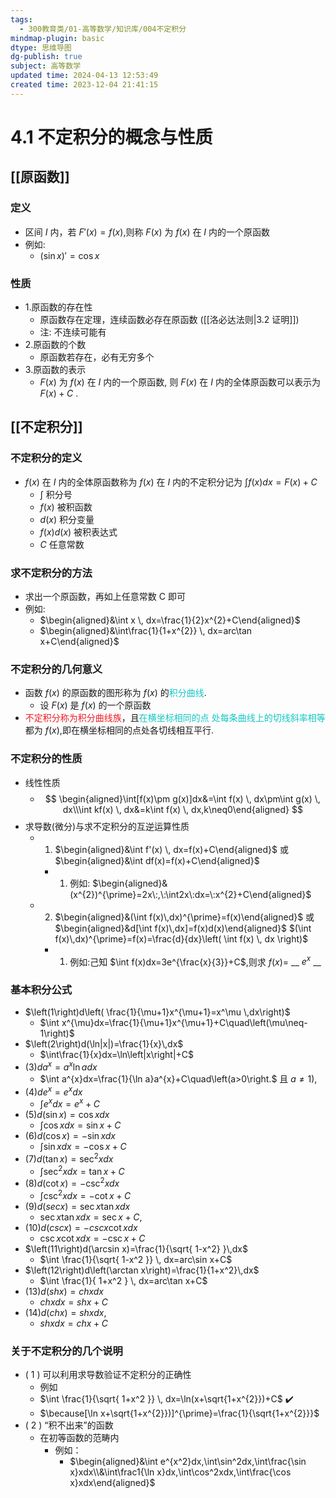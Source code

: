 ```yaml
---
tags:
  - 300教育类/01-高等数学/知识库/004不定积分
mindmap-plugin: basic
dtype: 思维导图
dg-publish: true
subject: 高等数学
updated time: 2024-04-13 12:53:49
created time: 2023-12-04 21:41:15
---
```


# 4.1 不定积分的概念与性质

## [[原函数]]

### 定义
- 区间 $I$ 内，若 $F'(x)=f(x)$,则称 $F(x)$ 为 $f(x)$ 在 $I$ 内的一个原函数
- 例如:
    - $(\sin x)'=\cos x$

### 性质
- 1.原函数的存在性
    - 原函数存在定理，连续函数必存在原函数 ([[洛必达法则|3.2 证明]])
    - 注: 不连续可能有
- 2.原函数的个数
    - 原函数若存在，必有无穷多个
- 3.原函数的表示
    - $F (x)$ 为 $f(x)$ 在 $I$ 内的一个原函数, 则 $F(x)$ 在 $I$ 内的全体原函数可以表示为 $F (x) + C$ .

## [[不定积分]]

### 不定积分的定义
- $f (x)$ 在 $I$ 内的全体原函数称为 $f (x)$ 在 $I$ 内的不定积分记为 $\int {f(x)dx}=F(x)+C$
    - $\int$ 积分号
    - $f(x)$ 被积函数
    - $d(x)$ 积分变量
    - $f(x)d(x)$ 被积表达式
    - $C$ 任意常数

### 求不定积分的方法
- 求出一个原函数，再如上任意常数 C 即可
- 例如:
    - $\begin{aligned}&\int x \, dx=\frac{1}{2}x^{2}+C\end{aligned}$
    - $\begin{aligned}&\int\frac{1}{1+x^{2}} \, dx=arc\tan x+C\end{aligned}$

### 不定积分的几何意义
- 函数 $f(x)$ 的原函数的图形称为 $f(x)$ 的<font color=#13C6C3>积分曲线</font>.
    - 设 $F(x)$ 是 $f(x)$ 的一个原函数
- <font color=#ed1c24>不定积分称为积分曲线族</font>，且<font color=#13C6C3>在横坐标相同的点</font><font color=#13C6C3> 处每条曲线上的切线斜率相等</font>都为 $f(x)$,即在横坐标相同的点处各切线相互平行.

### 不定积分的性质
- 线性性质
	- $$
\begin{aligned}\int[f(x)\pm g(x)]dx&=\int f(x) \, dx\pm\int g(x) \, dx\\\int kf(x) \, dx&=k\int f(x) \, dx,k\neq0\end{aligned}
$$
- 求导数(微分)与求不定积分的互逆运算性质
	- 1. $\begin{aligned}&\int f'(x) \, dx=f(x)+C\end{aligned}$ 或 $\begin{aligned}&\int df(x)=f(x)+C\end{aligned}$
		- 1. 例如: $\begin{aligned}&(x^{2})^{\prime}=2x\:,\:\int2x\:dx=\:x^{2}+C\end{aligned}$
	- 2. $\begin{aligned}&(\int f(x)\,dx)^{\prime}=f(x)\end{aligned}$ 或 $\begin{aligned}&d[\int f(x)\,dx]=f(x)d(x)\end{aligned}$
	   $(\int f(x)\,dx)^{\prime}=f(x)=\frac{d}{dx}\left( \int f(x) \, dx \right)$
		- 1. 例如:己知 $\int f(x)dx=3e^{\frac{x}{3}}+C$,则求 $f(x)=$ __ $e^x$ __

### 基本积分公式
- $\left(1\right)d\left(  \frac{1}{\mu+1}x^{\mu+1}=x^\mu \,dx\right)$
    - $\int x^{\mu}dx=\frac{1}{\mu+1}x^{\mu+1}+C\quad\left(\mu\neq-1\right)$
- $\left(2\right)d(\ln|x|)=\frac{1}{x}\,dx$
    - $\int\frac{1}{x}dx=\ln\left|x\right|+C$
- $\left(3\right)da^{x}=a^{x}\ln adx$
    - $\int a^{x}dx=\frac{1}{\ln a}a^{x}+C\quad\left(a>0\right.$ 且 $a\neq1)$,
- $\left(4\right)de^{x}=e^{x}dx$
    - $\int e^{x}dx=e^{x}+C$
- $\left(5\right)d\left(\sin x\right)=\cos xdx$
    - $\int\cos xdx=\sin x+C$
- $\left(6\right)d\left(\cos x\right)=-\sin xdx$
    - $\int\sin xdx=-\cos x+C$
- $\left(7\right)d\left(\tan x\right)=\sec^{2}xdx$
    - $\int\sec^{2}xdx=\tan x+C$
- $\left(8\right)d\left(\cot x\right)=-\csc^{2}xdx$
    - $\int\csc^{2}xdx=-\cot x+C$
- $\left(9\right)d\left(secx\right)=\sec x\tan xdx$
    - $\sec x\tan xdx=\sec x+C$,
- $\left(10\right)d\left(cscx\right)=-cscx\cot xdx$
    - $\csc x\cot xdx=-\csc x+C$
- $\left(11\right)d(\arcsin x)=\frac{1}{\sqrt{ 1-x^2} }\,dx$
    - $\int \frac{1}{\sqrt{ 1-x^2 }} \, dx=arc\sin x+C$
- $\left(12\right)d\left(\arctan x\right)=\frac{1}{1+x^2}\,dx$
    - $\int \frac{1}{ 1+x^2 } \, dx=arc\tan x+C$
- $\left(13\right)d\left(shx\right)=chxdx$
    - $chxdx=shx+C$
- $\left(14\right)d\left(chx\right)=shxdx$,
    - $shxdx=chx+C$

### 关于不定积分的几个说明
- ( 1 ) 可以利用求导数验证不定积分的正确性
    - 例如
    - $\int \frac{1}{\sqrt{ 1+x^2 }} \, dx=\ln(x+\sqrt{1+x^{2}})+C$ ✔️
    - $\because[\ln x+\sqrt{1+x^{2}})]^{\prime}=\frac{1}{\sqrt{1+x^{2}}}$
- ( 2 ) “积不出来”的函数
    - 在初等函数的范畴内
        - 例如：
            - $\begin{aligned}&\int e^{x^2}dx,\int\sin^2dx,\int\frac{\sin x}xdx\\&\int\frac1{\ln x}dx,\int\cos^2xdx,\int\frac{\cos x}xdx\end{aligned}$